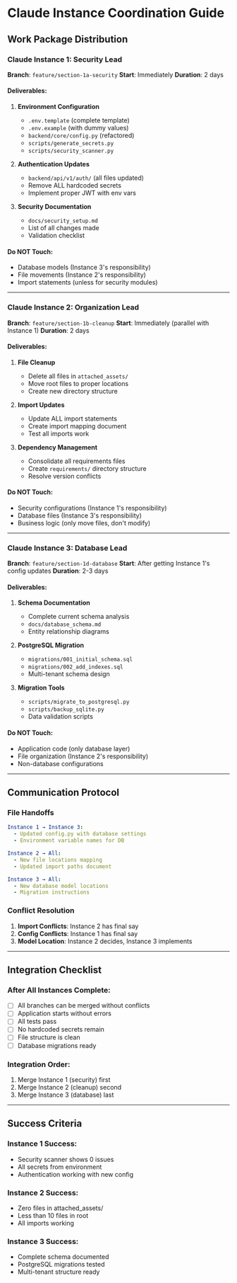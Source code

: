 # Claude Instance Coordination Guide

## Work Package Distribution

### Claude Instance 1: Security Lead
**Branch**: `feature/section-1a-security`
**Start**: Immediately
**Duration**: 2 days

#### Deliverables:
1. **Environment Configuration**
   - `.env.template` (complete template)
   - `.env.example` (with dummy values)
   - `backend/core/config.py` (refactored)
   - `scripts/generate_secrets.py`
   - `scripts/security_scanner.py`

2. **Authentication Updates**
   - `backend/api/v1/auth/` (all files updated)
   - Remove ALL hardcoded secrets
   - Implement proper JWT with env vars

3. **Security Documentation**
   - `docs/security_setup.md`
   - List of all changes made
   - Validation checklist

#### Do NOT Touch:
- Database models (Instance 3's responsibility)
- File movements (Instance 2's responsibility)
- Import statements (unless for security modules)

---

### Claude Instance 2: Organization Lead
**Branch**: `feature/section-1b-cleanup`
**Start**: Immediately (parallel with Instance 1)
**Duration**: 2 days

#### Deliverables:
1. **File Cleanup**
   - Delete all files in `attached_assets/`
   - Move root files to proper locations
   - Create new directory structure

2. **Import Updates**
   - Update ALL import statements
   - Create import mapping document
   - Test all imports work

3. **Dependency Management**
   - Consolidate all requirements files
   - Create `requirements/` directory structure
   - Resolve version conflicts

#### Do NOT Touch:
- Security configurations (Instance 1's responsibility)
- Database files (Instance 3's responsibility)
- Business logic (only move files, don't modify)

---

### Claude Instance 3: Database Lead
**Branch**: `feature/section-1d-database`
**Start**: After getting Instance 1's config updates
**Duration**: 2-3 days

#### Deliverables:
1. **Schema Documentation**
   - Complete current schema analysis
   - `docs/database_schema.md`
   - Entity relationship diagrams

2. **PostgreSQL Migration**
   - `migrations/001_initial_schema.sql`
   - `migrations/002_add_indexes.sql`
   - Multi-tenant schema design

3. **Migration Tools**
   - `scripts/migrate_to_postgresql.py`
   - `scripts/backup_sqlite.py`
   - Data validation scripts

#### Do NOT Touch:
- Application code (only database layer)
- File organization (Instance 2's responsibility)
- Non-database configurations

---

## Communication Protocol

### File Handoffs
```yaml
Instance 1 → Instance 3:
  - Updated config.py with database settings
  - Environment variable names for DB

Instance 2 → All:
  - New file locations mapping
  - Updated import paths document

Instance 3 → All:
  - New database model locations
  - Migration instructions
```

### Conflict Resolution
1. **Import Conflicts**: Instance 2 has final say
2. **Config Conflicts**: Instance 1 has final say
3. **Model Location**: Instance 2 decides, Instance 3 implements

---

## Integration Checklist

### After All Instances Complete:
- [ ] All branches can be merged without conflicts
- [ ] Application starts without errors
- [ ] All tests pass
- [ ] No hardcoded secrets remain
- [ ] File structure is clean
- [ ] Database migrations ready

### Integration Order:
1. Merge Instance 1 (security) first
2. Merge Instance 2 (cleanup) second
3. Merge Instance 3 (database) last

---

## Success Criteria

### Instance 1 Success:
- Security scanner shows 0 issues
- All secrets from environment
- Authentication working with new config

### Instance 2 Success:
- Zero files in attached_assets/
- Less than 10 files in root
- All imports working

### Instance 3 Success:
- Complete schema documented
- PostgreSQL migrations tested
- Multi-tenant structure ready
